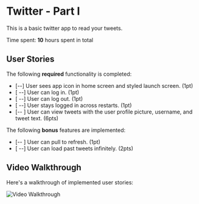 # Twitter - Part I

This is a basic twitter app to read your tweets.

Time spent: **10** hours spent in total

## User Stories

The following **required** functionality is completed:

- [--] User sees app icon in home screen and styled launch screen. (1pt)
- [ --] User can log in. (1pt)
- [ --] User can log out. (1pt)
- [ --] User stays logged in across restarts. (1pt)
- [-- ] User can view tweets with the user profile picture, username, and tweet text. (6pts)

The following **bonus** features are implemented:

- [-- ] User can pull to refresh. (1pt)
- [ --] User can load past tweets infinitely. (2pts)

## Video Walkthrough

Here's a walkthrough of implemented user stories:

<img src='http://i.imgur.com/link/to/your/gif/file.gif' title='Video Walkthrough' width='' alt='Video Walkthrough' />

